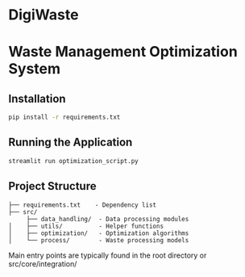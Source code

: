 # DigiWaste 
# Waste Management Optimization System

## Installation
```bash
pip install -r requirements.txt
```

## Running the Application
```bash
streamlit run optimization_script.py 
```

## Project Structure
```
├── requirements.txt    - Dependency list
├── src/
     ├── data_handling/  - Data processing modules
│    ├── utils/          - Helper functions
│    ├── optimization/   - Optimization algorithms
│    └── process/        - Waste processing models
```

Main entry points are typically found in the root directory or src/core/integration/

